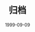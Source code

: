 ---
title: "归档"
date: 1999-09-09
layout: "archives"
slug: "archives"
menu:
    main:
        weight: 2
        params: 
            icon: archives
--- 